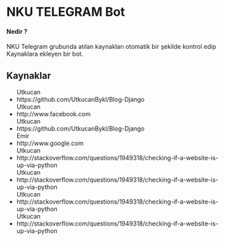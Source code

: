 <h1>NKU TELEGRAM Bot</h1>
<h4>Nedir ?</h4>
<p>NKU Telegram grubunda atılan kaynakları otomatik bir şekilde kontrol edip Kaynaklara ekleyen bir bot.</p>


<h2>Kaynaklar</h2>
<ul>
Utkucan <li>  https://github.com/UtkucanBykl/Blog-Django</li>Utkucan <li>  http://www.facebook.com</li>Utkucan <li>  https://github.com/UtkucanBykl/Blog-Django</li>Emir <li>  http://www.google.com</li>Utkucan <li>  http://stackoverflow.com/questions/1949318/checking-if-a-website-is-up-via-python</li>Utkucan <li>  http://stackoverflow.com/questions/1949318/checking-if-a-website-is-up-via-python</li>Utkucan <li>  http://stackoverflow.com/questions/1949318/checking-if-a-website-is-up-via-python</li>Utkucan <li>  http://stackoverflow.com/questions/1949318/checking-if-a-website-is-up-via-python</li>